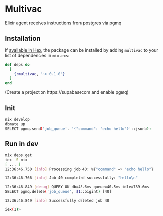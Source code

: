 # Multivac

Elixir agent receives instructions from postgres via pgmq

## Installation

If [available in Hex](https://hex.pm/docs/publish), the package can be installed
by adding `multivac` to your list of dependencies in `mix.exs`:

```elixir
def deps do
  [
    {:multivac, "~> 0.1.0"}
  ]
end
```

(Create a project on https://supabasecom and enable pgmq)

## Init
```bash
nix develop
dbmate up
SELECT pgmq.send('job_queue', '{"command": "echo hello"}'::jsonb);
```
## Run in dev

```bash
mix deps.get
iex -S mix
[ ... ]
12:36:46.750 [info] Processing job 40: %{"command" => "echo hello"}

12:36:46.766 [info] Job 40 completed successfully: "hello\n"

12:36:46.849 [debug] QUERY OK db=42.6ms queue=40.5ms idle=739.6ms
SELECT pgmq.delete('job_queue', $1::bigint) [40]

12:36:46.849 [info] Successfully deleted job 40

iex(1)> 
```